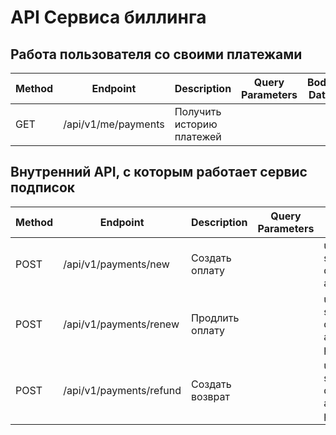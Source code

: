 # API Сервиса биллинга

## Работа пользователя со своими платежами
| Method | Endpoint              | Description               | Query Parameters | Body Data |
|--------|-----------------------|---------------------------|------------------|-----------|
| GET    | /api/v1/me/payments   | Получить историю платежей |                  |           |

## Внутренний API, с которым работает сервис подписок
| Method | Endpoint                | Description     | Query Parameters | Body Data                                                                  |
|--------|-------------------------|-----------------|------------------|----------------------------------------------------------------------------|
| POST   | /api/v1/payments/new    | Создать оплату  |                  | user_id, subscription_id, description, amount, currency                    |
| POST   | /api/v1/payments/renew  | Продлить оплату |                  | user_id, subscription_id, description, amount, currency, payment_method_id |
| POST   | /api/v1/payments/refund | Создать возврат |                  | user_id, subscription_id, description, amount, currency, payment_method_id |

